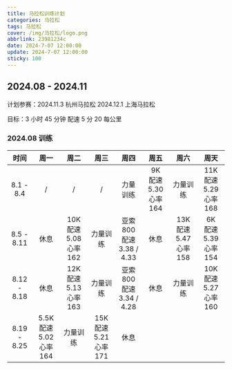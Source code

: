 ```yaml
---
title: 马拉松训练计划
categories: 马拉松
tags: 马拉松
cover: /img/马拉松/logo.png
abbrlink: 23981234c
date: 2024-7-07 12:00:00
update: 2024-7-07 12:00:00
sticky: 100
---
```


## 2024.08 - 2024.11

计划参赛：2024.11.3 杭州马拉松 2024.12.1 上海马拉松

目标：3 小时 45 分钟 配速 5 分 20 每公里

### 2024.08 训练

|    时间     |             周一             |            周二             |            周三             |             周四              |            周五            |            周六             |            周天             |
| :---------: | :--------------------------: | :-------------------------: | :-------------------------: | :---------------------------: | :------------------------: | :-------------------------: | :-------------------------: |
|  8.1 - 8.4  |              /               |              /              |              /              |           力量训练            | 9K<br />配速 5.30 心率 164 |          力量训练           | 11K<br />配速 5.29 心率 168 |
| 8.5 - 8.11  |             休息             | 10K<br />配速 5.08 心率 162 |          力量训练           | 亚索800<br />配速 3.38 / 4.33 |            休息            | 13K<br />配速 5.47 心率 158 | 6K<br />配速 5.39 心率 154  |
| 8.12 - 8.18 |             休息             | 12K<br />配速 5.13 心率 163 |          力量训练           | 亚索800<br />配速 3.34 / 4.28 |            休息            |          力量训练           | 10K<br />配速 5.27 心率 160 |
| 8.19 - 8.25 | 5.5K<br />配速 5.02 心率 164 |          力量训练           | 15K<br />配速 5.21 心率 171 |             休息              |                            |                             |                             |

